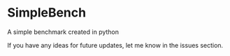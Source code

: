 # SimpleBench
A simple benchmark created in python

If you have any ideas for future updates, let me know in the issues section.
